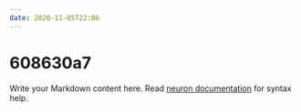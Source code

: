 ```yaml
---
date: 2020-11-05T22:06
---
```


# 608630a7

Write your Markdown content here. Read [neuron documentation](https://neuron.zettel.page/2011404.html) for syntax help.

